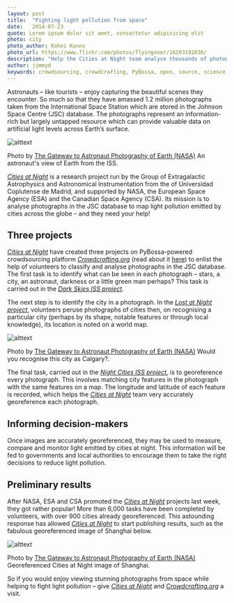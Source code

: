 ```yaml
---
layout: post
title:  "Fighting light pollution from space"
date:   2014-07-23 
quote: Lorem ipsum dolor sit amet, consectetur adipisicing elit
photo: city
photo_author: Kohei Kanno
photo_url: https://www.flickr.com/photos/flyingover/16203192036/
description: "Help the Cities at Night team analyse thousands of photographs from the International Space Station to fight light pollution"
author: jimmyd
keywords: crowdsourcing, crowdcrafting, PyBossa, open, source, science, citizen, opensource, NASA, ESA 
---
```

Astronauts – like tourists – enjoy capturing the beautiful scenes they encounter. So much so that they have amassed 1.2 million photographs taken from the International Space Station which are stored in the Johnson Space Centre (JSC) database. The photographs represent an information-rich but largely untapped resource which can provide valuable data on artificial light levels across Earth’s surface.

![alttext]({{site.cdn}}/assets/img/blog/DarkSkies2.jpg "Courtesy of The Gateway to Astronaut Photography of Earth – Johnson Space Center database")
<p class="post-caption">Photo by <a href="http://eol.jsc.nasa.gov/">The Gateway to Astronaut Photography of Earth (NASA)</a> An astronaut's view of Earth from the ISS.</p>

[*Cities at Night*](http://www.citiesatnight.org/) is a research project run by the Group of Extragalactic Astrophysics and Astronomical Instrumentation from the of Universidad Coplutense de Madrid, and supported by NASA, the European Space Agency (ESA) and the Canadian Space Agency (CSA). Its mission is to analyse photographs in the JSC database to map light pollution emitted by cities across the globe – and they need your help!

## Three projects

[*Cities at Night*](http://www.citiesatnight.org/) have created three projects on PyBossa-powered crowdsourcing platform [*Crowdcrafting.org*](http://crowdcrafting.org/) (read about it [here](/blog/2014/07/04/crowdcrafting.html)) to enlist the help of volunteers to classify and analyse photographs in the JSC database. The first task is to identify what can be seen in each photograph – stars, a city, an astronaut, darkness or a little green man perhaps? This task is carried out in the [*Dark Skies ISS project*](http://crowdcrafting.org/app/darkskies/).

The next step is to identify the city in a photograph. In the [*Lost at Night project*](http://crowdcrafting.org/app/LostAtNight/), volunteers peruse photographs of cities then, on recognising a particular city (perhaps by its shape, notable features or through local knowledge), its location is noted on a world map.

![alttext]({{site.cdn}}/assets/img/blog/ScreenShot5.png "Courtesy of The Gateway to Astronaut Photography of Earth – Johnson Space Center database")
<p class="post-caption">Photo by <a href="http://eol.jsc.nasa.gov/">The Gateway to Astronaut Photography of Earth (NASA)</a> Would you recognise this city as Calgary?.</p>

The final task, carried out in the [*Night Cities ISS project*](http://crowdcrafting.org/app/nightcitiesiss/), is to georeference every photograph. This involves matching city features in the photograph with the same features on a map. The longitude and latitude of each feature is recorded, which helps the [*Cities at Night*](http://www.citiesatnight.org/) team very accurately georeference each photograph.

## Informing decision-makers

Once images are accurately georeferenced, they may be used to measure, compare and monitor light emitted by cities at night. This information will be fed to governments and local authorities to encourage them to take the right decisions to reduce light pollution.

## Preliminary results

After NASA, ESA and CSA promoted the [*Cities at Night*](http://www.citiesatnight.org/) projects last week, they got rather popular! More than 6,000 tasks have been completed by volunteers, with over 900 cities already georeferenced. This astounding response has allowed [*Cities at Night*](http://www.citiesatnight.org/) to start publishing results, such as the fabulous georeferenced image of Shanghai below.

![alttext]({{site.cdn}}/assets/img/blog/Shanghai.jpg "Georeferenced Cities at Night image of Shanghai.")
<p class="post-caption">Photo by <a href="http://eol.jsc.nasa.gov/">The Gateway to Astronaut Photography of Earth (NASA)</a> Georeferenced Cities at Night image of Shanghai.</p>

So if you would enjoy viewing stunning photographs from space while helping to fight light pollution – give [*Cities at Night*](http://www.citiesatnight.org/) and [*Crowdcrafting.org*](http://crowdcrafting.org/) a visit. 
